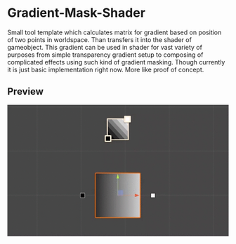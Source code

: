 # Gradient-Mask-Shader
Small tool template which calculates matrix for gradient based on position of two points in worldspace. Than transfers it into the shader of gameobject. This gradient can be used in shader for vast variety of purposes from simple transparency gradient setup to composing of complicated effects using such kind of gradient masking. Though currently it is just basic implementation right now. More like proof of concept.

## Preview
![](GradientPreview.gif)


